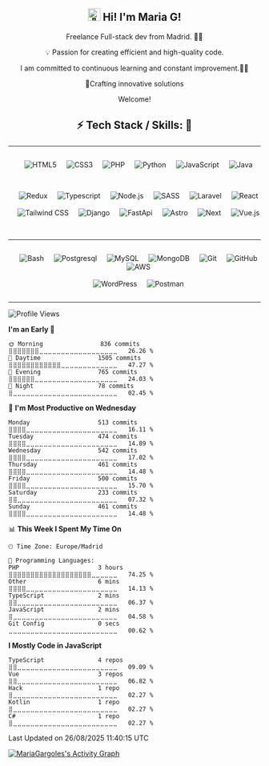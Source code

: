 <h2 align="center">
  <picture>
  <source srcset="https://fonts.gstatic.com/s/e/notoemoji/latest/1f44b/512.webp" type="image/webp">
  <img src="https://fonts.gstatic.com/s/e/notoemoji/latest/1f44b/512.gif" alt="👋" width="25" height="25">
</picture> Hi! I'm Maria G!
</h2>

<p align="center">
   Freelance Full-stack dev from Madrid. 🧑‍💻
</p>

<p align="center">
💡 Passion for creating efficient and high-quality code.
</p>

<p align="center">
 I am committed to continuous learning and constant improvement.👩‍💻

</p>

<p align="center">
🚀Crafting innovative solutions
</p>

<p align="center"> 
Welcome!
</p>

<h2 align="center">

⚡ Tech Stack / Skills: 🧰

</h2>

---

<div align="center" style="display: flex; flex-wrap: wrap; justify-content: center; gap: 20px;">

&nbsp;&nbsp;&nbsp;&nbsp;![HTML5](https://img.shields.io/badge/HTML5-f76537?style=for-the-badge&logo=HTML5&logoColor=f76537&labelColor=101010)
&nbsp;&nbsp;&nbsp;&nbsp;![CSS3](https://img.shields.io/badge/CSS3-2396f3?style=for-the-badge&logo=CSS3&logoColor=2396f3&labelColor=101010)
&nbsp;&nbsp;&nbsp;&nbsp;![PHP](https://img.shields.io/badge/PHP-777BB4?style=for-the-badge&logo=php&logoColor=777BB4&labelColor=101010)
&nbsp;&nbsp;&nbsp;&nbsp;![Python](https://img.shields.io/badge/Python-37668e?style=for-the-badge&logo=python&logoColor=f7df1e&labelColor=101010)
&nbsp;&nbsp;&nbsp;&nbsp;![JavaScript](https://img.shields.io/badge/javascript-f7df1e?style=for-the-badge&logo=javascript&logoColor=f7df1e&labelColor=101010)
&nbsp;&nbsp;&nbsp;&nbsp;![Java](https://img.shields.io/badge/Java-ed1c24?style=for-the-badge&logo=oracle&logoColor=ed1c24&labelColor=101010)
<br><br>
</div>

<div align="center" style="display: flex; flex-wrap: wrap; justify-content: center; gap: 20px;">


&nbsp;&nbsp;&nbsp;&nbsp;![Redux](https://img.shields.io/badge/redux-70407b?style=for-the-badge&logo=redux&logoColor=a10684&labelColor=101010)
&nbsp;&nbsp;&nbsp;&nbsp;![Typescript](https://img.shields.io/badge/typescript-0089b5?style=for-the-badge&logo=typescript&logoColor=276e8e&labelColor=101010)
&nbsp;&nbsp;&nbsp;&nbsp;![Node.js](https://img.shields.io/badge/node.js-339933?style=for-the-badge&logo=node.js&logoColor=339933&labelColor=101010)
&nbsp;&nbsp;&nbsp;&nbsp;![SASS](https://img.shields.io/badge/sass-C66394?style=for-the-badge&logo=sass&logoColor=C66394&labelColor=101010)
&nbsp;&nbsp;&nbsp;&nbsp;![Laravel](https://img.shields.io/badge/laravel-777BB4?style=for-the-badge&logo=laravel&logoColor=777BB4&labelColor=101010)
&nbsp;&nbsp;&nbsp;&nbsp;![React](https://img.shields.io/badge/React-00a1b5?style=for-the-badge&logo=react&logoColor=1fc0ff&labelColor=101010)
<br><br>
&nbsp;&nbsp;&nbsp;&nbsp;![Tailwind CSS](https://img.shields.io/badge/Tailwind%20CSS-20b8c9?style=for-the-badge&logo=tailwind-css&logoColor=20b8c9&labelColor=101010)
&nbsp;&nbsp;&nbsp;&nbsp;![Django](https://img.shields.io/badge/django-4EA94B?style=for-the-badge&logo=django&logoColor=4EA94B&labelColor=101010)
&nbsp;&nbsp;&nbsp;&nbsp;![FastApi](https://img.shields.io/badge/fastapi-059386?style=for-the-badge&logo=fastapi&logoColor=FFFFFF&labelColor=101010)
&nbsp;&nbsp;&nbsp;&nbsp;![Astro](https://img.shields.io/badge/astro-21124C?style=for-the-badge&logo=astro&logoColor=FFFFFF&labelColor=101010)
&nbsp;&nbsp;&nbsp;&nbsp;![Next](https://img.shields.io/badge/next.js-F7A40E?style=for-the-badge&logo=next.js&logoColor=F7E200&labelColor=101010)
&nbsp;&nbsp;&nbsp;&nbsp;![Vue.js](https://img.shields.io/badge/Vue.js-3FB27F?style=for-the-badge&logo=vue.js&logoColor=3FB27F&labelColor=101010)
<br><br>

</div>

---

<div align="center" style="display: flex; flex-wrap: wrap; justify-content: center; gap: 20px;">
  
&nbsp;&nbsp;&nbsp;&nbsp;![Bash](https://img.shields.io/badge/shell-323330?style=for-the-badge&logo=shell&logoColor=white&labelColor=101010) 
&nbsp;&nbsp;&nbsp;&nbsp;![Postgresql](https://img.shields.io/badge/postgresql-31648C?style=for-the-badge&logo=postgresql&logoColor=31648C&labelColor=101010) 
&nbsp;&nbsp;&nbsp;&nbsp;![MySQL](https://img.shields.io/badge/MySQL-00758F?style=for-the-badge&logo=mysql&logoColor=00758F&labelColor=101010) 
&nbsp;&nbsp;&nbsp;&nbsp;![MongoDB](https://img.shields.io/badge/MongoDB-4EA94B?style=for-the-badge&logo=mongodb&logoColor=4EA94B&labelColor=101010)
&nbsp;&nbsp;&nbsp;&nbsp;![Git](https://img.shields.io/badge/Git-F05033?style=for-the-badge&logo=git&logoColor=F05033&labelColor=101010) 
&nbsp;&nbsp;&nbsp;&nbsp;![GitHub](https://img.shields.io/badge/GitHub-181717?style=for-the-badge&logo=github&logoColor=white&labelColor=101010) 
&nbsp;&nbsp;&nbsp;&nbsp;![AWS](https://img.shields.io/badge/AWS-FF6C37?style=for-the-badge&logo=amazon-aws&logoColor=white) <br><br>
&nbsp;&nbsp;&nbsp;&nbsp;![WordPress](https://img.shields.io/badge/WordPress-21759B?style=for-the-badge&logo=wordpress&logoColor=21759B&labelColor=101010) 
&nbsp;&nbsp;&nbsp;&nbsp;![Postman](https://img.shields.io/badge/Postman-FF6C37?style=for-the-badge&logo=postman&logoColor=FF6C37&labelColor=101010)

</div>

---

<!--START_SECTION:waka-->
![Profile Views](http://img.shields.io/badge/Profile%20Views-50-blue)

**I'm an Early 🐤** 

```text
🌞 Morning                836 commits         ⣿⣿⣿⣿⣿⣿⣿⣀⣀⣀⣀⣀⣀⣀⣀⣀⣀⣀⣀⣀⣀⣀⣀⣀⣀   26.26 % 
🌆 Daytime                1505 commits        ⣿⣿⣿⣿⣿⣿⣿⣿⣿⣿⣿⣿⣀⣀⣀⣀⣀⣀⣀⣀⣀⣀⣀⣀⣀   47.27 % 
🌃 Evening                765 commits         ⣿⣿⣿⣿⣿⣿⣀⣀⣀⣀⣀⣀⣀⣀⣀⣀⣀⣀⣀⣀⣀⣀⣀⣀⣀   24.03 % 
🌙 Night                  78 commits          ⣿⣀⣀⣀⣀⣀⣀⣀⣀⣀⣀⣀⣀⣀⣀⣀⣀⣀⣀⣀⣀⣀⣀⣀⣀   02.45 % 
```
📅 **I'm Most Productive on Wednesday** 

```text
Monday                   513 commits         ⣿⣿⣿⣿⣀⣀⣀⣀⣀⣀⣀⣀⣀⣀⣀⣀⣀⣀⣀⣀⣀⣀⣀⣀⣀   16.11 % 
Tuesday                  474 commits         ⣿⣿⣿⣿⣀⣀⣀⣀⣀⣀⣀⣀⣀⣀⣀⣀⣀⣀⣀⣀⣀⣀⣀⣀⣀   14.89 % 
Wednesday                542 commits         ⣿⣿⣿⣿⣀⣀⣀⣀⣀⣀⣀⣀⣀⣀⣀⣀⣀⣀⣀⣀⣀⣀⣀⣀⣀   17.02 % 
Thursday                 461 commits         ⣿⣿⣿⣿⣀⣀⣀⣀⣀⣀⣀⣀⣀⣀⣀⣀⣀⣀⣀⣀⣀⣀⣀⣀⣀   14.48 % 
Friday                   500 commits         ⣿⣿⣿⣿⣀⣀⣀⣀⣀⣀⣀⣀⣀⣀⣀⣀⣀⣀⣀⣀⣀⣀⣀⣀⣀   15.70 % 
Saturday                 233 commits         ⣿⣿⣀⣀⣀⣀⣀⣀⣀⣀⣀⣀⣀⣀⣀⣀⣀⣀⣀⣀⣀⣀⣀⣀⣀   07.32 % 
Sunday                   461 commits         ⣿⣿⣿⣿⣀⣀⣀⣀⣀⣀⣀⣀⣀⣀⣀⣀⣀⣀⣀⣀⣀⣀⣀⣀⣀   14.48 % 
```


📊 **This Week I Spent My Time On** 

```text
🕑︎ Time Zone: Europe/Madrid

💬 Programming Languages: 
PHP                      3 hours             ⣿⣿⣿⣿⣿⣿⣿⣿⣿⣿⣿⣿⣿⣿⣿⣿⣿⣿⣿⣀⣀⣀⣀⣀⣀   74.25 % 
Other                    6 mins              ⣿⣿⣿⣿⣀⣀⣀⣀⣀⣀⣀⣀⣀⣀⣀⣀⣀⣀⣀⣀⣀⣀⣀⣀⣀   14.13 % 
TypeScript               2 mins              ⣿⣿⣀⣀⣀⣀⣀⣀⣀⣀⣀⣀⣀⣀⣀⣀⣀⣀⣀⣀⣀⣀⣀⣀⣀   06.37 % 
JavaScript               2 mins              ⣿⣀⣀⣀⣀⣀⣀⣀⣀⣀⣀⣀⣀⣀⣀⣀⣀⣀⣀⣀⣀⣀⣀⣀⣀   04.58 % 
Git Config               0 secs              ⣀⣀⣀⣀⣀⣀⣀⣀⣀⣀⣀⣀⣀⣀⣀⣀⣀⣀⣀⣀⣀⣀⣀⣀⣀   00.62 % 
```

**I Mostly Code in JavaScript** 

```text
TypeScript               4 repos             ⣿⣿⣀⣀⣀⣀⣀⣀⣀⣀⣀⣀⣀⣀⣀⣀⣀⣀⣀⣀⣀⣀⣀⣀⣀   09.09 % 
Vue                      3 repos             ⣿⣿⣀⣀⣀⣀⣀⣀⣀⣀⣀⣀⣀⣀⣀⣀⣀⣀⣀⣀⣀⣀⣀⣀⣀   06.82 % 
Hack                     1 repo              ⣿⣀⣀⣀⣀⣀⣀⣀⣀⣀⣀⣀⣀⣀⣀⣀⣀⣀⣀⣀⣀⣀⣀⣀⣀   02.27 % 
Kotlin                   1 repo              ⣿⣀⣀⣀⣀⣀⣀⣀⣀⣀⣀⣀⣀⣀⣀⣀⣀⣀⣀⣀⣀⣀⣀⣀⣀   02.27 % 
C#                       1 repo              ⣿⣀⣀⣀⣀⣀⣀⣀⣀⣀⣀⣀⣀⣀⣀⣀⣀⣀⣀⣀⣀⣀⣀⣀⣀   02.27 % 
```




 Last Updated on 26/08/2025 11:40:15 UTC
<!--END_SECTION:waka-->

<!-- https://github.com/ashutosh00710/github-readme-activity-graph -->

<a href="https://github.com/ashutosh00710/github-readme-activity-graph"><img alt="MariaGargoles's Activity Graph" src="https://github-readme-activity-graph.vercel.app/graph/?username=mariagargoles&bg_color=566573&color=eaecee&line=aad6ec&point=FFFFFF&hide_border=false&v=udfgdf" /></a>

